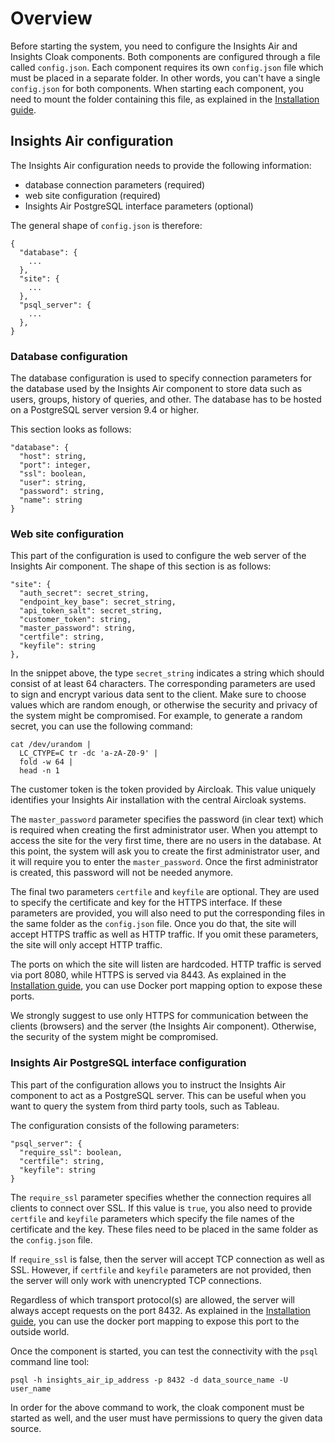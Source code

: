# Overview

Before starting the system, you need to configure the Insights Air and Insights Cloak components. Both components are configured through a file called `config.json`. Each component requires its own `config.json` file which must be placed in a separate folder. In other words, you can't have a single `config.json` for both components. When starting each component, you need to mount the folder containing this file, as explained in the [Installation guide](installation.md).

## Insights Air configuration

The Insights Air configuration needs to provide the following information:

- database connection parameters (required)
- web site configuration (required)
- Insights Air PostgreSQL interface parameters (optional)

The general shape of `config.json` is therefore:

```
{
  "database": {
    ...
  },
  "site": {
    ...
  },
  "psql_server": {
    ...
  },
}
```

### Database configuration

The database configuration is used to specify connection parameters for the database used by the Insights Air component to store data such as users, groups, history of queries, and other. The database has to be hosted on a PostgreSQL server version 9.4 or higher.

This section looks as follows:

```
"database": {
  "host": string,
  "port": integer,
  "ssl": boolean,
  "user": string,
  "password": string,
  "name": string
}
```

### Web site configuration

This part of the configuration is used to configure the web server of the Insights Air component. The shape of this section is as follows:

```
"site": {
  "auth_secret": secret_string,
  "endpoint_key_base": secret_string,
  "api_token_salt": secret_string,
  "customer_token": string,
  "master_password": string,
  "certfile": string,
  "keyfile": string
},
```

In the snippet above, the type `secret_string` indicates a string which should consist of at least 64 characters. The corresponding parameters are used to sign and encrypt various data sent to the client. Make sure to choose values which are random enough, or otherwise the security and privacy of the system might be compromised. For example, to generate a random secret, you can use the following command:

```
cat /dev/urandom |
  LC_CTYPE=C tr -dc 'a-zA-Z0-9' |
  fold -w 64 |
  head -n 1
```

The customer token is the token provided by Aircloak. This value uniquely identifies your Insights Air installation with the central Aircloak systems.

The `master_password` parameter specifies the password (in clear text) which is required when creating the first administrator user. When you attempt to access the site for the very first time, there are no users in the database. At this point, the system will ask you to create the first administrator user, and it will require you to enter the `master_password`. Once the first administrator is created, this password will not be needed anymore.

The final two parameters `certfile` and `keyfile` are optional. They are used to specify the certificate and key for the HTTPS interface. If these parameters are provided, you will also need to put the corresponding files in the same folder as the `config.json` file. Once you do that, the site will accept HTTPS traffic as well as HTTP traffic. If you omit these parameters, the site will only accept HTTP traffic.

The ports on which the site will listen are hardcoded. HTTP traffic is served via port 8080, while HTTPS is served via 8443. As explained in the [Installation guide](installation.md), you can use Docker port mapping option to expose these ports.

We strongly suggest to use only HTTPS for communication between the clients (browsers) and the server (the Insights Air component). Otherwise, the security of the system might be compromised.

### Insights Air PostgreSQL interface configuration

This part of the configuration allows you to instruct the Insights Air component to act as a PostgreSQL server. This can be useful when you want to query the system from third party tools, such as Tableau.

The configuration consists of the following parameters:

```
"psql_server": {
  "require_ssl": boolean,
  "certfile": string,
  "keyfile": string
}
```

The `require_ssl` parameter specifies whether the connection requires all clients to connect over SSL. If this value is `true`, you also need to provide `certfile` and `keyfile` parameters which specify the file names of the certificate and the key. These files need to be placed in the same folder as the `config.json` file.

If `require_ssl` is false, then the server will accept TCP connection as well as SSL. However, if `certfile` and `keyfile` parameters are not provided, then the server will only work with unencrypted TCP connections.

Regardless of which transport protocol(s) are allowed, the server will always accept requests on the port 8432. As explained in the [Installation guide](installation.md), you can use the docker port mapping to expose this port to the outside world.

Once the component is started, you can test the connectivity with the `psql` command line tool:

```
psql -h insights_air_ip_address -p 8432 -d data_source_name -U user_name
```

In order for the above command to work, the cloak component must be started as well, and the user must have permissions to query the given data source.
